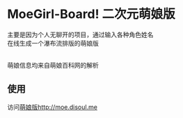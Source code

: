 # MoeGirl-Board! 二次元萌娘版
主要是因为个人无聊开的项目，通过输入各种角色姓名    
在线生成一个瀑布流排版的萌娘版

<br>萌娘信息均来自萌娘百科网的解析</br>

## 使用
访问[萌娘版http://moe.disoul.me](http://moe.disoul.me)
